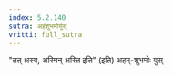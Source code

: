 ```yaml
---
index: 5.2.140
sutra: अहंशुभमोर्युस्
vritti: full_sutra
---
```


"तत् अस्य, अस्मिन् अस्ति इति" (इति) अहम्-शुभमोः युस्